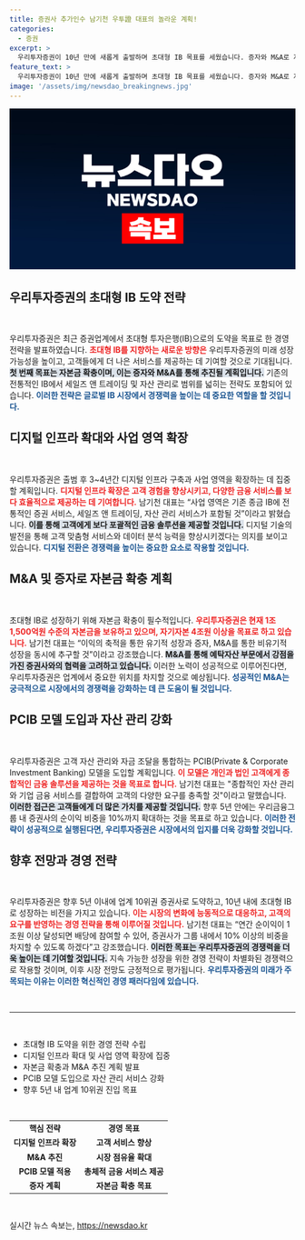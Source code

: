 ```yaml
---
title: 증권사 추가인수 남기천 우투證 대표의 놀라운 계획!
categories:
  - 증권
excerpt: >
  우리투자증권이 10년 만에 새롭게 출발하며 초대형 IB 목표를 세웠습니다. 증자와 M&A로 자본금 확충을 추진하고, 디지털 인프라 확대를 통해 업계 10위권 진입을 노립니다. 이들의 경영 전략은 과연 성공할까요?
feature_text: >
  우리투자증권이 10년 만에 새롭게 출발하며 초대형 IB 목표를 세웠습니다. 증자와 M&A로 자본금 확충을 추진하고, 디지털 인프라 확대를 통해 업계 10위권 진입을 노립니다. 이들의 경영 전략은 과연 성공할까요?
image: '/assets/img/newsdao_breakingnews.jpg'
---
```


<p><img src="/assets/img/newsdao_breakingnews.jpg" alt="implanttips 속보" /></p>

<h2 data-ke-size="size26">우리투자증권의 초대형 IB 도약 전략</h2>

<p data-ke-size="size16">&nbsp;</p>

<p>우리투자증권은 최근 증권업계에서 초대형 투자은행(IB)으로의 도약을 목표로 한 경영 전략을 발표하였습니다. <b><span style="color: #ee2323;">초대형 IB를 지향하는 새로운 방향은</span></b> 우리투자증권의 미래 성장 가능성을 높이고, 고객들에게 더 나은 서비스를 제공하는 데 기여할 것으로 기대됩니다. <b><span style="background-color: #21538527;">첫 번째 목표는 자본금 확충이며, 이는 증자와 M&amp;A를 통해 추진될 계획입니다.</span></b> 기존의 전통적인 IB에서 세일즈 앤 트레이딩 및 자산 관리로 범위를 넓히는 전략도 포함되어 있습니다. <b><span style="color: #1a5490;">이러한 전략은 글로벌 IB 시장에서 경쟁력을 높이는 데 중요한 역할을 할 것입니다.</span></b></p>

<h2 data-ke-size="size26">디지털 인프라 확대와 사업 영역 확장</h2>

<p data-ke-size="size16">&nbsp;</p>

<p>우리투자증권은 출범 후 3~4년간 디지털 인프라 구축과 사업 영역을 확장하는 데 집중할 계획입니다. <b><span style="color: #ee2323;">디지털 인프라 확장은 고객 경험을 향상시키고, 다양한 금융 서비스를 보다 효율적으로 제공하는 데 기여합니다.</span></b> 남기천 대표는 “사업 영역은 기존 종금 IB에 전통적인 증권 서비스, 세일즈 앤 트레이딩, 자산 관리 서비스가 포함될 것”이라고 밝혔습니다. <b><span style="background-color: #21538527;">이를 통해 고객에게 보다 포괄적인 금융 솔루션을 제공할 것입니다.</span></b> 디지털 기술의 발전을 통해 고객 맞춤형 서비스와 데이터 분석 능력을 향상시키겠다는 의지를 보이고 있습니다. <b><span style="color: #1a5490;">디지털 전환은 경쟁력을 높이는 중요한 요소로 작용할 것입니다.</span></b></p>

<h2 data-ke-size="size26">M&A 및 증자로 자본금 확충 계획</h2>

<p data-ke-size="size16">&nbsp;</p>

<p>초대형 IB로 성장하기 위해 자본금 확충이 필수적입니다. <b><span style="color: #ee2323;">우리투자증권은 현재 1조 1,500억원 수준의 자본금을 보유하고 있으며, 자기자본 4조원 이상을 목표로 하고 있습니다.</span></b> 남기천 대표는 “이익의 축적을 통한 유기적 성장과 증자, M&amp;A를 통한 비유기적 성장을 동시에 추구할 것”이라고 강조했습니다. <b><span style="background-color: #21538527;">M&amp;A를 통해 예탁자산 부문에서 강점을 가진 증권사와의 협력을 고려하고 있습니다.</span></b> 이러한 노력이 성공적으로 이루어진다면, 우리투자증권은 업계에서 중요한 위치를 차지할 것으로 예상됩니다. <b><span style="color: #1a5490;">성공적인 M&amp;A는 궁극적으로 시장에서의 경쟁력을 강화하는 데 큰 도움이 될 것입니다.</span></b></p>

<h2 data-ke-size="size26">PCIB 모델 도입과 자산 관리 강화</h2>

<p data-ke-size="size16">&nbsp;</p>

<p>우리투자증권은 고객 자산 관리와 자금 조달을 통합하는 PCIB(Private &amp; Corporate Investment Banking) 모델을 도입할 계획입니다. <b><span style="color: #ee2323;">이 모델은 개인과 법인 고객에게 종합적인 금융 솔루션을 제공하는 것을 목표로 합니다.</span></b> 남기천 대표는 "종합적인 자산 관리와 기업 금융 서비스를 결합하여 고객의 다양한 요구를 충족할 것"이라고 말했습니다. <b><span style="background-color: #21538527;">이러한 접근은 고객들에게 더 많은 가치를 제공할 것입니다.</span></b> 향후 5년 안에는 우리금융그룹 내 증권사의 순이익 비중을 10%까지 확대하는 것을 목표로 하고 있습니다. <b><span style="color: #1a5490;">이러한 전략이 성공적으로 실행된다면, 우리투자증권은 시장에서의 입지를 더욱 강화할 것입니다.</span></b></p>

<h2 data-ke-size="size26">향후 전망과 경영 전략</h2>

<p data-ke-size="size16">&nbsp;</p>

<p>우리투자증권은 향후 5년 이내에 업계 10위권 증권사로 도약하고, 10년 내에 초대형 IB로 성장하는 비전을 가지고 있습니다. <b><span style="color: #ee2323;">이는 시장의 변화에 능동적으로 대응하고, 고객의 요구를 반영하는 경영 전략을 통해 이루어질 것입니다.</span></b> 남기천 대표는 “연간 순이익이 1조원 이상 달성되면 배당에 참여할 수 있어, 증권사가 그룹 내에서 10% 이상의 비중을 차지할 수 있도록 하겠다”고 강조했습니다. <b><span style="background-color: #21538527;">이러한 목표는 우리투자증권의 경쟁력을 더욱 높이는 데 기여할 것입니다.</span></b> 지속 가능한 성장을 위한 경영 전략이 차별화된 경쟁력으로 작용할 것이며, 이후 시장 전망도 긍정적으로 평가됩니다. <b><span style="color: #1a5490;">우리투자증권의 미래가 주목되는 이유는 이러한 혁신적인 경영 패러다임에 있습니다.</span></b> </p>

<p data-ke-size="size16">&nbsp;</p>

<hr/>

<p data-ke-size="size16">&nbsp;</p>

<ul>
    <li>초대형 IB 도약을 위한 경영 전략 수립</li>
    <li>디지털 인프라 확대 및 사업 영역 확장에 집중</li>
    <li>자본금 확충과 M&A 추진 계획 발표</li>
    <li>PCIB 모델 도입으로 자산 관리 서비스 강화</li>
    <li>향후 5년 내 업계 10위권 진입 목표</li>
</ul>

<p data-ke-size="size16">&nbsp;</p>

<table>
    <tr>
        <td style="text-align: center; height: 17px;"><b>핵심 전략</b></td>
        <td style="text-align: center; height: 17px;"><b>경영 목표</b></td>
    </tr>
    <tr>
        <td style="text-align: center; height: 17px;"><b>디지털 인프라 확장</b></td>
        <td style="text-align: center; height: 17px;"><b>고객 서비스 향상</b></td>
    </tr>
    <tr>
        <td style="text-align: center; height: 17px;"><b>M&A 추진</b></td>
        <td style="text-align: center; height: 17px;"><b>시장 점유율 확대</b></td>
    </tr>
    <tr>
        <td style="text-align: center; height: 17px;"><b>PCIB 모델 적용</b></td>
        <td style="text-align: center; height: 17px;"><b>총체적 금융 서비스 제공</b></td>
    </tr>
    <tr>
        <td style="text-align: center; height: 17px;"><b>증자 계획</b></td>
        <td style="text-align: center; height: 17px;"><b>자본금 확충 목표</b></td>
    </tr>
</table>

<p data-ke-size="size16">&nbsp;</p>
실시간 뉴스 속보는, <a href="https://newsdao.kr" rel="dofollow">https://newsdao.kr</a>


